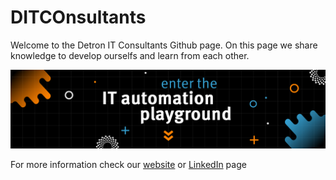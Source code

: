 # DITCOnsultants
Welcome to the Detron IT Consultants Github page. On this page we share knowledge to develop ourselfs and learn from each other.

![alt text](https://github.com/DITCOnsultants/.github/blob/main/ditco_linkedin_banner_v3%5B1%5D%5B3%5D.jpg?raw=true)

For more information check our [website](http://ditco.detron.nl) or [LinkedIn](https://www.linkedin.com/company/ditco-detron/mycompany/) page

